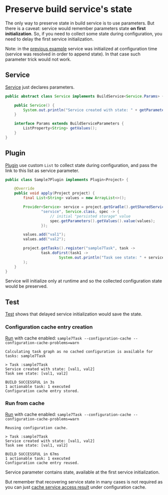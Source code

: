 # Preserve build service's state

The only way to preserve state in build service is to use parameters.
But there is a caveat: service would remember parameters state **on first initialization**.
So, if you need to collect some state during configuration, you need to delay the first service initialization.

Note: in the [previous example](../sample6) service was initialized at configuration time
(service was resolved in order to append state). In that case such parameter trick would not work. 

## Service

[Service](Service.java) just declares parameters.

```java
public abstract class Service implements BuildService<Service.Params> {

    public Service() {
        System.out.println("Service created with state: " + getParameters().getValues().get());
    }

    interface Params extends BuildServiceParameters {
        ListProperty<String> getValues();
    }
}
```

## Plugin

[Plugin](Sample7Plugin.java) use custom `List` to collect state during configuration,
and pass the link to this list as service parameter.

```java
public class Sample7Plugin implements Plugin<Project> {

    @Override
    public void apply(Project project) {
        final List<String> values = new ArrayList<>();

        Provider<Service> service = project.getGradle().getSharedServices().registerIfAbsent(
                "service", Service.class, spec -> {
                    // initial "persisted storage" value
                    spec.getParameters().getValues().value(values);
                });

        values.add("val1");
        values.add("val2");

        project.getTasks().register("sample7Task", task ->
                task.doFirst(task1 ->
                        System.out.println("Task see state: " + service.get().getParameters().getValues().get()))
        );
    }
}
```

Service will initialize only at runtime and so the collected configuration state would be preserved.

## Test

[Test](/src/test/java/ru/vyarus/gradle/plugin/sample7/Sample7PluginKitTest.java) shows that delayed service 
initialization would save the state. 

### Configuration cache entry creation

[Run](/src/test/java/ru/vyarus/gradle/plugin/sample7/Sample7PluginKitTest.java:L31) with cache enabled: `sample7Task --configuration-cache --configuration-cache-problems=warn`

```
Calculating task graph as no cached configuration is available for tasks: sample7Task

> Task :sample7Task
Service created with state: [val1, val2]
Task see state: [val1, val2]

BUILD SUCCESSFUL in 3s
1 actionable task: 1 executed
Configuration cache entry stored.
```

### Run from cache

[Run](/src/test/java/ru/vyarus/gradle/plugin/sample7/Sample7PluginKitTest.java:L43) with cache enabled: `sample7Task --configuration-cache --configuration-cache-problems=warn`

```
Reusing configuration cache.

> Task :sample7Task
Service created with state: [val1, val2]
Task see state: [val1, val2]

BUILD SUCCESSFUL in 67ms
1 actionable task: 1 executed
Configuration cache entry reused.
```

Service parameter contains state, available at the first service initialization.

But remember that recovering service state in many cases is not required as you can just [cache
service access result](../sample6) under configuration cache.
